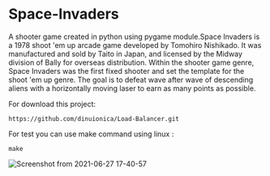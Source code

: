 # Space-Invaders
A shooter game created in python using pygame module.Space Invaders is a 1978
shoot 'em up arcade game developed by Tomohiro Nishikado. It was manufactured 
and sold by Taito in Japan, and licensed by the Midway division of Bally for 
overseas distribution. Within the shooter game genre, Space Invaders was the first 
fixed shooter and set the template for the shoot 'em up genre. The goal is to defeat
wave after wave of descending aliens with a horizontally moving laser to earn 
as many points as possible.

For download this project:
```
https://github.com/dinuionica/Load-Balancer.git
```
For test you can use make command using linux :<br />
```
make 
```

![Screenshot from 2021-06-27 17-40-57](https://user-images.githubusercontent.com/51510817/123548840-6fdda500-d734-11eb-90a6-0d1f5121e4b8.png)

